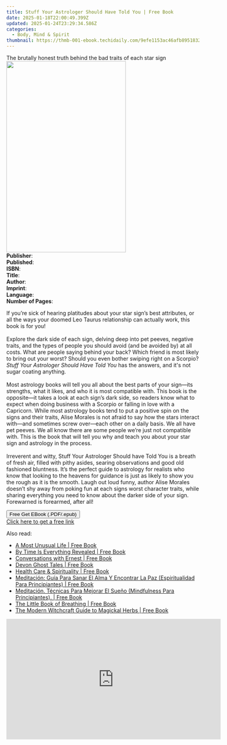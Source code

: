 ```yaml
---
title: Stuff Your Astrologer Should Have Told You | Free Book
date: 2025-01-18T22:00:49.399Z
updated: 2025-01-24T23:29:34.586Z
categories:
  - Body, Mind & Spirit
thumbnail: https://thmb-001-ebook.techidaily.com/9efe1153ac46afb8951832465214579189ad64478ead4a06babba4e42a6631df.jpg
---
```

<main id="book-container">
  <div class="flex flex-col">
    <div class="book-brief flex-1 py-6 px-4 sm:p-6 md:py-10 md:px-8">
      <!-- brief-->
      <div class="book-brief-main">
        The brutally honest truth behind the bad traits of each star sign
      </div>
    </div>
    <div
      class="book-meta-info flex-1 grid gap-4 col-start-1 col-end-3 row-start-1 sm:mb-6 sm:grid-cols-4 lg:gap-6 lg:col-start-2 lg:row-end-6 lg:row-span-6 lg:mb-0"
    >
      <div
        class="book-meta-info-left place-content-center mt-4 p-4 text-sm leading-6 col-start-2 col-span-2 dark:text-slate-400"
      >
        <img
          class="w-full h-500 object-cover rounded-lg sm:h-255 sm:col-span-2 lg:col-span-full"
          src="https://img-001-ebook.techidaily.com/9bb6b14c521496637f90d1afa8bc4d461da457cfe67d5327a0df5f46a07b13a3.jpg"
          alt=""
          width="312"
          height="500"
        />
      </div>
      <div
        class="book-meta-info-right mt-2 col-start-1 row-start-2 col-span-3 self-center"
      >
        <!-- meta data  -->
        <div class="flex flex-col px-4 md:px-8">
          <div class="flex-1">
            <strong>Publisher</strong>:<span class="px-2"></span>
          </div>
          <div class="flex-1">
            <strong>Published</strong>:<span class="px-2"></span>
          </div>
          <div class="flex-1">
            <strong>ISBN</strong>:<span class="px-2"></span>
          </div>
          <div class="flex-1">
            <strong>Title</strong>:<span class="px-2"></span>
          </div>
          <div class="flex-1">
            <strong>Author</strong>:<span class="px-2"></span>
          </div>
          <div class="flex-1">
            <strong>Imprint</strong>:<span class="px-2"></span>
          </div>
          <div class="flex-1">
            <strong>Language</strong>:<span class="px-2"></span>
          </div>
          <div class="flex-1">
            <strong>Number of Pages</strong>:<span class="px-2"></span>
          </div>
        </div>
      </div>
    </div>
    <div class="book-description flex-1 py-6 px-4 sm:p-6 md:py-10 md:px-8">
      <div class="book-description-main">
        <div accordion-content="" id="description">
          <p>
            If you’re sick of hearing platitudes about your star sign’s best
            attributes, or all the ways your doomed Leo Taurus relationship can
            actually work, this book is for you!<br /><br />Explore the dark
            side of each sign, delving deep into pet peeves, negative traits,
            and the types of people you should avoid (and be avoided by) at all
            costs. What are people saying behind your back? Which friend is most
            likely to bring out your worst? Should you even bother swiping right
            on a Scorpio? <i>Stuff Your Astrologer Should Have Told You</i> has
            the answers, and it's not sugar coating anything.<br /><br />Most
            astrology books will tell you all about the best parts of your
            sign—its strengths, what it likes, and who it is most compatible
            with. This book is the opposite—it takes a look at each sign’s dark
            side, so readers know what to expect when doing business with a
            Scorpio or falling in love with a Capricorn. While most astrology
            books tend to put a positive spin on the signs and their traits,
            Alise Morales is not afraid to say how the stars interact with—and
            sometimes screw over—each other on a daily basis. We all have pet
            peeves. We all know there are some people we’re just not compatible
            with. This is the book that will tell you why and teach you about
            your star sign and astrology in the process.<br /><br />Irreverent
            and witty, Stuff Your Astrologer Should have Told You is a breath of
            fresh air, filled with pithy asides, searing observations and good
            old fashioned bluntness. It’s the perfect guide to astrology for
            realists who know that looking to the heavens for guidance is just
            as likely to show you the rough as it is the smooth. Laugh out loud
            funny, author Alise Morales doesn’t shy away from poking fun at each
            signs worst character traits, while sharing everything you need to
            know about the darker side of your sign. Forewarned is forearmed,
            after all!
          </p>
        </div>
        <div class="accordion-fader"></div>
      </div>
    </div>
    <div class="book-excerpts flex-1 py-6 px-4 sm:p-6 md:py-10 md:px-8"></div>
    <div
      class="book-about-author flex-1 py-6 px-4 sm:p-6 md:py-10 md:px-8"
    ></div>
    <div class="book-free-get flex-1 py-6 px-4 sm:p-6 md:py-10 md:px-8">
      <button
        id="btn-free-get"
        class="bg-blue-500 hover:bg-blue-700 text-white font-bold py-2 px-4 rounded"
      >
        Free Get EBook (.PDF/.epub)
      </button>
      <div id="countdown-display" class="px-2 text-lg mt-2"></div>
      <a
        id="free-link"
        class="hidden bg-blue-500 hover:bg-blue-700 text-white font-bold py-2 px-4 rounded"
        href="https://www.ebooks.com/en-us/book/211450762/stuff-your-astrologer-should-have-told-you/alise-morales/"
        target="_blank"
        >Click here to get a free link</a
      >
    </div>
    <script>
      let countdownTime = 0;
      let countdownInterval = null;
      document
        .getElementById('btn-free-get')
        .addEventListener('click', startCountdown);
      function startCountdown() {
        countdownTime = new Date().getTime() + 60000 * 3;
        countdownInterval = setInterval(updateCountdown, 1000);
        document.getElementById('btn-free-get').disabled = true;
        document
          .getElementById('btn-free-get')
          .classList.add('bg-gray-500', 'cursor-not-allowed');
      }
      function updateCountdown() {
        let currentTime = new Date().getTime();
        let timeLeft = countdownTime - currentTime;
        let secondsLeft = Math.floor(timeLeft / 1000);
        document.getElementById('countdown-display').innerHTML =
          `Remaining time: ${secondsLeft} seconds.`;
        if (secondsLeft <= 0) {
          clearInterval(countdownInterval);
          document.getElementById('btn-free-get').classList.add('hidden');
          document.getElementById('free-link').classList.remove('hidden');
          document.getElementById('countdown-display').innerHTML = '';
        }
      }
    </script>
  </div>
</main>

<ins class="adsbygoogle"
      style="display:block"
      data-ad-client="ca-pub-7571918770474297"
      data-ad-slot="8358498916"
      data-ad-format="auto"
      data-full-width-responsive="true"></ins>
    

<span class="atpl-alsoreadstyle">Also read:</span>
<div><ul>
<li><a href="https://novels-ebooks.techidaily.com/2096410-9780835631785-a-most-unusual-life/"><u>A Most Unusual Life | Free Book</u></a></li>
<li><a href="https://novels-ebooks.techidaily.com/209641051-9780486838786-by-time-is-everything-revealed/"><u>By Time Is Everything Revealed | Free Book</u></a></li>
<li><a href="https://novels-ebooks.techidaily.com/209643391-9780917849732-conversations-with-ernest/"><u>Conversations with Ernest | Free Book</u></a></li>
<li><a href="https://novels-ebooks.techidaily.com/209642330-9780750990189-devon-ghost-tales/"><u>Devon Ghost Tales | Free Book</u></a></li>
<li><a href="https://novels-ebooks.techidaily.com/209642550-9781351854146-health-care-spirituality/"><u>Health Care & Spirituality | Free Book</u></a></li>
<li><a href="https://novels-ebooks.techidaily.com/209638226-9781547571321-meditacion-guia-para-sanar-el-alma-y-encontrar-la-paz-espiritualidad-para-principiantes/"><u>Meditación: Guía Para Sanar El Alma Y Encontrar La Paz (Espiritualidad Para Principiantes) | Free Book</u></a></li>
<li><a href="https://novels-ebooks.techidaily.com/209638221-9781547571338-meditacion-tecnicas-para-mejorar-el-sueno-mindfulness-para-principiantes/"><u>Meditación. Técnicas Para Mejorar El Sueño (Mindfulness Para Principiantes). | Free Book</u></a></li>
<li><a href="https://novels-ebooks.techidaily.com/209641007-9781856754231-the-little-book-of-breathing/"><u>The Little Book of Breathing | Free Book</u></a></li>
<li><a href="https://novels-ebooks.techidaily.com/209641275-9781507211496-the-modern-witchcraft-guide-to-magickal-herbs/"><u>The Modern Witchcraft Guide to Magickal Herbs | Free Book</u></a></li>
</ul></div>

<!-- affiliate ads begin -->
<iframe width="560" height="315" src="https://www.youtube.com/embed/15Ju8Cb4UZ8?si=5wdiQXdz1BOxIkDH" title="YouTube video player" frameborder="0" allow="accelerometer; autoplay; clipboard-write; encrypted-media; gyroscope; picture-in-picture; web-share" referrerpolicy="strict-origin-when-cross-origin" allowfullscreen></iframe>
<!-- affiliate ads end -->

